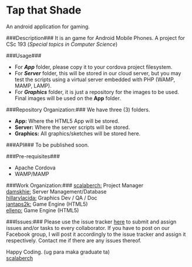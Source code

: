 Tap that Shade
========
An android application for gaming.

###Description###
It is an game for Android Mobile Phones. 
A project for CSc 193 (*Special topics in Computer Science*)

###Usage###
- For ***App*** folder, please copy it to your cordova project filesystem.
- For ***Server*** folder, this will be stored in our cloud server, but you may test the scripts using a virtual server embedded with PHP (WAMP, MAMP, LAMP).
- For ***Graphics*** folder, it is just a repository for the images to be used. Final images will be used on the **App** folder.

###Repository Organization:###
We have three (3) folders.
- **App:** Where the HTML5 App will be stored.
- **Server:** Where the server scripts will be stored. 
- **Graphics:** All graphics/sketches will be stored here.

###API###
To be published soon.

###Pre-requisites###
- Apache Cordova
- WAMP/MAMP

###Work Organization:###
[scalaberch:](https://github.com/scalaberch "GitHub") Project Manager  
[damskhie:](https://github.com/damskhie "GitHub") Server Management/Database  
[hillarylacida:](https://github.com/hillarylacida "GitHub") Graphics Dev / QA / Doc  
[jantaps2k:](https://github.com/jantaps2k "GitHub") Game Engine (HTML5)  
[ellenp:](https://github.com/ellenp "GitHub") Game Engine (HTML5)  

###Issues:###
Please use the issue tracker [here](https://github.com/scalaberch/tapthatshade/issues "Issue Tracker") to submit and assign issues and/or tasks to every collaborator. If you have to post on our Facebook group, I will post it accordingly to the issue tracker and assign it respectively. Contact me if there are any issues thereof.
  
  
  
  
Happy Coding. (ug para maka graduate ta)  
[scalaberch](https://github.com/scalaberch "GitHub")
